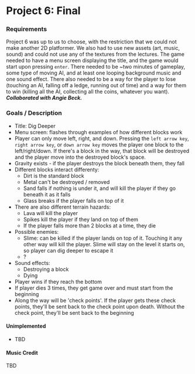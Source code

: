# Project 6: Final

### Requirements
Project 6 was up to us to choose, with the restriction that we could not make another 2D platformer. We also had to use new assets (art, music, sound) and could not use any of the textures from the lectures. 
The game needed to have a menu screen displaying the title, and the game would start upon pressing `enter`. There needed to be ~two minutes of gameplay, some type of moving AI, and at least one looping background music and one sound effect. There also needed to be a way for the player to lose (touching an AI, falling off a ledge, running out of time) and a way for them to win (killing all the AI, collecting all the coins, whatever you want).
<br>**_Collaborated with Angie Beck._**

### Goals / Description
* Title: Dig Deeper
* Menu screen: flashes through examples of how different blocks work
* Player can only move left, right, and down. Pressing the `left arrow key`, `right arrow key`, or `down arrow key` moves the player one block to the left/right/down. If there's a block in the way, that block will be destroyed and the player move into the destroyed block's space. 
* Gravity exists - if the player destroys the block beneath them, they fall
* Different blocks interact differenty:
   - Dirt is the standard block 
   - Metal can't be destroyed / removed
   - Sand falls if nothing is under it, and will kill the player if they go beneath it as it falls
   - Glass breaks if the player falls on top of it
* There are also different terrain hazards: 
   - Lava will kill the player 
   - Spikes kill the player if they land on top of them
   - If the player falls more than 2 blocks at a time, they die
* Possible enemies:
   - Slime: can be killed if the player lands on top of it. Touching it any other way will kill the player. Slime will stay on the level it starts on, so player can dig deeper to escape it
   - ?
* Sound effects:
   - Destroying a block
   - Dying
* Player wins if they reach the bottom
* If player dies 3 times, they get game over and must start from the beginning
* Along the way will be 'check points'. If the player gets these check points, they'll be sent back to the check point upon death. Without the check point, they'll be sent back to the beginning

#### Unimplemented
* TBD

#### Music Credit
TBD

